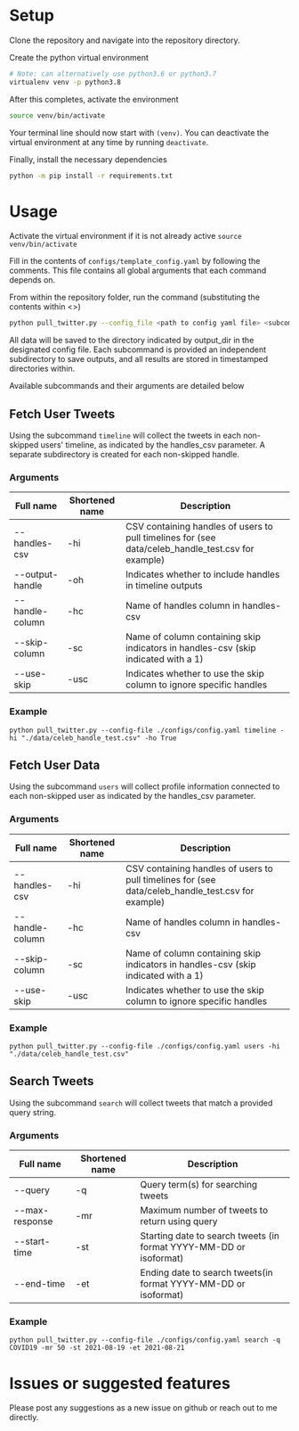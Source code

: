 # Setup
Clone the repository and navigate into the repository directory. 

Create the python virtual environment
```bash
# Note: can alternatively use python3.6 or python3.7
virtualenv venv -p python3.8
```

After this completes, activate the environment
```bash
source venv/bin/activate
```
Your terminal line should now start with `(venv)`. 
You can deactivate the virtual environment at any time by running `deactivate`.  

Finally, install the necessary dependencies
```bash
python -m pip install -r requirements.txt
```

# Usage

Activate the virtual environment if it is not already active `source venv/bin/activate`

Fill in the contents of `configs/template_config.yaml` by following the comments.
This file contains all global arguments that each command depends on.

From within the repository folder, run the command (substituting the contents within <>)
```bash
python pull_twitter.py --config_file <path to config yaml file> <subcommand> <subcommand arguments>
```

All data will be saved to the directory indicated by output_dir in the designated config file.  Each subcommand is provided an independent subdirectory to save outputs, and all results are stored in timestamped directories within.

Available subcommands and their arguments are detailed below
## Fetch User Tweets

Using the subcommand `timeline` will collect the tweets in each non-skipped users' timeline, as indicated by the handles_csv parameter.  A separate subdirectory is created for each non-skipped handle.

### Arguments
| Full name | Shortened name | Description |
| --------- | -------------- | ----------- |
| --handles-csv | -hi | CSV containing handles of users to pull timelines for (see data/celeb_handle_test.csv for example) |
| --output-handle | -oh | Indicates whether to include handles in timeline outputs |
| --handle-column | -hc | Name of handles column in handles-csv |
| --skip-column | -sc | Name of column containing skip indicators in handles-csv (skip indicated with a 1) |
| --use-skip | -usc | Indicates whether to use the skip column to ignore specific handles |

### Example
```python pull_twitter.py --config-file ./configs/config.yaml timeline -hi "./data/celeb_handle_test.csv" -ho True```

## Fetch User Data

Using the subcommand `users` will collect profile information connected to each non-skipped user as indicated by the handles_csv parameter.

### Arguments
| Full name | Shortened name | Description |
| --------- | -------------- | ----------- |
| --handles-csv | -hi | CSV containing handles of users to pull timelines for (see data/celeb_handle_test.csv for example) |
| --handle-column | -hc | Name of handles column in handles-csv |
| --skip-column | -sc | Name of column containing skip indicators in handles-csv (skip indicated with a 1) |
| --use-skip | -usc | Indicates whether to use the skip column to ignore specific handles |

### Example
```python pull_twitter.py --config-file ./configs/config.yaml users -hi "./data/celeb_handle_test.csv"```

## Search Tweets

Using the subcommand `search` will collect tweets that match a provided query string.

### Arguments
| Full name | Shortened name | Description |
| --------- | -------------- | ----------- |
| --query   |       -q       | Query term(s) for searching tweets |
| --max-response | -mr | Maximum number of tweets to return using query |
| --start-time | -st | Starting date to search tweets (in format YYYY-MM-DD or isoformat) |
| --end-time | -et | Ending date to search tweets(in format YYYY-MM-DD or isoformat) |

### Example
```python pull_twitter.py --config-file ./configs/config.yaml search -q COVID19 -mr 50 -st 2021-08-19 -et 2021-08-21```

# Issues or suggested features
Please post any suggestions as a new issue on github or reach out to me directly.  
